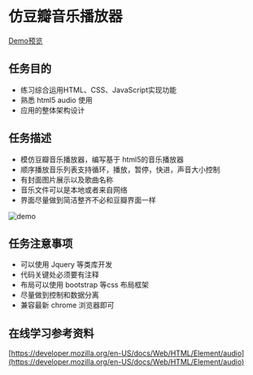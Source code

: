 # 仿豆瓣音乐播放器

[Demo预览](http://pwcong.me/IFE2017-EXAMS/src/Front-End/music-player/)

## 任务目的
* 练习综合运用HTML、CSS、JavaScript实现功能
* 熟悉 html5 audio 使用
* 应用的整体架构设计

## 任务描述
* 模仿豆瓣音乐播放器，编写基于 html5的音乐播放器
* 顺序播放音乐列表支持循环，播放，暂停，快进，声音大小控制
* 有封面图片展示以及歌曲名称
* 音乐文件可以是本地或者来自网络
* 界面尽量做到简洁整齐不必和豆瓣界面一样

![demo](https://ooo.0o0.ooo/2017/03/19/58ce6ebf96d3f.png)

## 任务注意事项
* 可以使用 Jquery 等类库开发
* 代码关键处必须要有注释
* 布局可以使用 bootstrap 等css 布局框架
* 尽量做到控制和数据分离
* 兼容最新 chrome 浏览器即可

## 在线学习参考资料

[https://developer.mozilla.org/en-US/docs/Web/HTML/Element/audio](https://developer.mozilla.org/en-US/docs/Web/HTML/Element/audio)